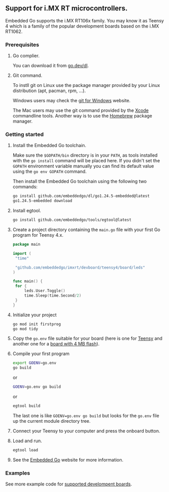 ## Support for i.MX RT microcontrollers.

Embedded Go supports the i.MX RT106x family. You may know it as Teensy 4 which is a family of the popular development boards based on the i.MX RT1062.

### Prerequisites

1. Go complier.

   You can download it from [go.dev/dl](https://go.dev/dl/).

2. Git command.

   To instll git on Linux use the package manager provided by your Linux distribution (apt, pacman, rpm, ...).

   Windows users may check the [git for Windows](https://gitforwindows.org/) website.

   The Mac users may use the git command provided by the [Xcode](https://developer.apple.com/xcode/) commandline tools. Another way is to use the [Homebrew](https://brew.sh/) package manager.

### Getting started

1. Install the Embedded Go toolchain.

   Make sure the `$GOPATH/bin` directory is in your `PATH`, as tools installed with the `go install` command will be placed here. If you didn't set the `GOPATH` environment variable manually you can find its default value using the `go env GOPATH` command.

   Then install the Embedded Go toolchain using the following two commands:

   ```sh
   go install github.com/embeddedgo/dl/go1.24.5-embedded@latest
   go1.24.5-embedded download
   ```

2. Install egtool.

   ```sh
   go install github.com/embeddedgo/tools/egtool@latest
   ```

3. Create a project directory containing the `main.go` file with your first Go program for Teensy 4.x.

   ```go
   package main

   import (
   	"time"

   	"github.com/embeddedgo/imxrt/devboard/teensy4/board/leds"
   )

   func main() {
   	for {
   		leds.User.Toggle()
   		time.Sleep(time.Second/2)
   	}
   }
   ```

4. Initialize your project

   ```sh
   go mod init firstprog
   go mod tidy
   ```

5. Copy the `go.env` file suitable for your board (here is one for [Teensy](https://github.com/embeddedgo/imxrt/tree/master/devboard/teensy4/examples/go.env) and another one for a [board with 4 MB flash](https://github.com/embeddedgo/imxrt/tree/master/devboard/fet1061/examples/go.env)).

6. Compile your first program

   ```sh
   export GOENV=go.env
   go build
   ```

   or

   ```sh
   GOENV=go.env go build
   ```

   or

   ```sh
   egtool build
   ```

   The last one is like `GOENV=go.env go build` but looks for the `go.env` file up the current module directory tree.

7. Connect your Teensy to your computer and press the onboard button.

8. Load and run.

   ```sh
   egtool load
   ```

9. See the [Embedded Go](https://embeddedgo.github.io/) website for more information.

### Examples

See more example code for [supported develompent boards](devboard).